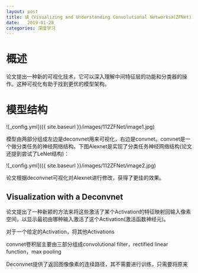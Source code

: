 ```yaml
---
layout: post
title: 读《Visualizing and Understanding Convolutional Networks》(ZFNet)  
date:   2019-01-28
categories: 深度学习
---  
```


# 概述  

论文提出一种新的可视化技术，它可以深入理解中间特征层的功能和分类器的操作。这种可视化有助于找到更优的模型架构。 

# 模型结构  

![_config.yml]({{ site.baseurl }}/images/112ZFNet/image1.jpg)    

模型由两部分组成左边是deconvnet用来可视化，右边是convnet。convnet是一个做分类任务的神经网络结构。下图Alexnet是实现了分类任务神经网络结构(论文还提到尝试了LeNet结构)： 

![_config.yml]({{ site.baseurl }}/images/112ZFNet/image2.jpg)  

论文根据deconvnet可视化对Alexnet进行修改，获得了更佳的效果。  

## Visualization with a Deconvnet   

论文提出了一种新颖的方法来将这些激活了某个Activation的特征映射回输入像素空间，以显示最初由哪种输入激活了这个Activation(激活函数神经元)。

对于一个给定的Activation，将其他Activations

convnet卷积层主要由三部分组成convolutional filter，rectified linear function，max pooling

Deconvnet提供了返回图像像素的连续路径，其不需要进行训练，只需要将原来


 
  






